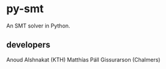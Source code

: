 # py-smt
An SMT solver in Python.

## developers
Anoud Alshnakat (KTH)
Matthías Páll Gissurarson (Chalmers)

